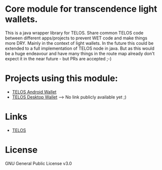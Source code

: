 # Core module for transcendence light wallets.

This is a java wrapper library for TELOS. Share common TELOS code between different apps/projects to prevent WET code and make things more DRY. Mainly in the context of light wallets. In the future this could be extended to a full implementation of TELOS node in java. But as this would be a huge endeavour and have many things in the route map already don't expect it in the near future - but PRs are accepted ;-)


Projects using this module:
=====

* [TELOS Android Wallet](https://github.com/furszy/TELOS-Android.git)
* [TELOS Desktop Wallet](--) --> No link publicly available yet ;) 


Links
=====

* [TELOS](https://transcendence.org/)



License
=====

GNU General Public License v3.0

